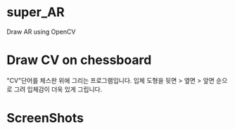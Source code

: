 # super_AR
Draw AR using OpenCV

# Draw CV on chessboard
"CV"단어를 체스판 위에 그리는 프로그램입니다.
입체 도형을 뒷면 > 옆면 > 앞면 순으로 그려 입체감이 더욱 있게 그립니다.

# ScreenShots
